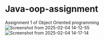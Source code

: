 # Java-oop-assignment
Assignment 1 of Object Oriented programming
![Screenshot from 2025-02-04 14-12-55](https://github.com/user-attachments/assets/d9db366e-a56b-4a15-8024-c0fe9af25740)
![Screenshot from 2025-02-04 14-17-14](https://github.com/user-attachments/assets/edf1c9a7-ce51-4c4c-a332-24af127c019f)
